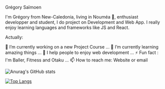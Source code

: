 Grégory Saïmoen

I'm Grégory from New-Caledonia, living in Nouméa 🌴, enthusiast developper and student, I do project on Development and Web App. I really enjoy learning languages and frameworks like JS and React.

Actually:

🔭 I’m currently working on a new Project Course ...
🌱 I’m currently learning amazing things ...
👯 I help people to enjoy web development ...
⚡ Fun fact : I'm Baller, Fitness and Otaku ...
📫 How to reach me: Website or email

![Anurag's GitHub stats](https://github-readme-stats.vercel.app/api?username=Saimoen&show_icons=true&theme=radical)

[![Top Langs](https://github-readme-stats.vercel.app/api/top-langs/?username=Saimoen)](https://github.com/anuraghazra/github-readme-stats)
